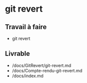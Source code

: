 # git revert
## Travail à faire
- git revert
## Livrable

- /docs/GitRevert/git-revert.md
-  /docs/Compte-rendu-git-revert.md
- /docs/index.md